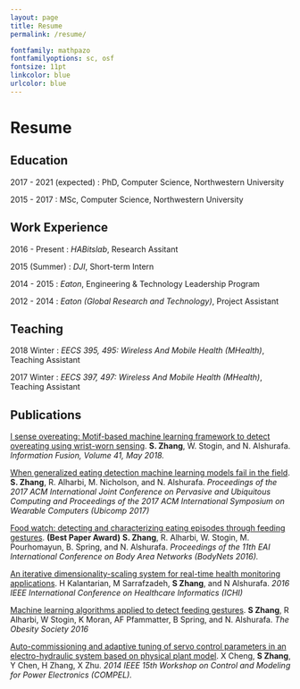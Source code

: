 ```yaml
---
layout: page
title: Resume
permalink: /resume/

fontfamily: mathpazo
fontfamilyoptions: sc, osf
fontsize: 11pt
linkcolor: blue
urlcolor: blue
---
```



# Resume



Education
---------

2017 - 2021 (expected)
:   PhD, Computer Science, Northwestern University


2015 - 2017
:   MSc, Computer Science, Northwestern University

Work Experience
----------

2016 - Present
:   *HABitslab*, Research Assitant

2015 (Summer)
:   *DJI*, Short-term Intern 


2014 - 2015
:   *Eaton*, Engineering & Technology Leadership Program



2012 - 2014
:   *Eaton (Global Research and Technology)*, Project Assistant


Teaching
----------

2018 Winter
:   *EECS 395, 495: Wireless And Mobile Health (MHealth)*, Teaching Assistant

2017 Winter
:   *EECS 397, 497: Wireless And Mobile Health (MHealth)*, Teaching Assistant


Publications
----------

[I sense overeating: Motif-based machine learning framework to detect overeating using wrist-worn sensing][1]. 
**S. Zhang**, W. Stogin, and N. Alshurafa. *Information Fusion, Volume 41, May 2018.*


[When generalized eating detection machine learning models fail in the field][2].
**S. Zhang**, R. Alharbi, M. Nicholson, and N. Alshurafa. *Proceedings of the 2017 ACM International Joint Conference on Pervasive and Ubiquitous Computing and Proceedings of the 2017 ACM International Symposium on Wearable Computers (Ubicomp 2017)*


[Food watch: detecting and characterizing eating episodes through feeding gestures][3]. **(Best Paper Award)**
**S. Zhang**, R. Alharbi, W. Stogin, M. Pourhomayun, B. Spring, and N. Alshurafa. *Proceedings of the 11th EAI International Conference on Body Area Networks (BodyNets 2016).*


[An iterative dimensionality-scaling system for real-time health monitoring applications][5].
H Kalantarian, M Sarrafzadeh, **S Zhang**, and N Alshurafa. *2016 IEEE International Conference on Healthcare Informatics (ICHI)* 


[Machine learning algorithms applied to detect feeding gestures][4].
**S Zhang**, R Alharbi, W Stogin, K Moran, AF Pfammatter, B Spring, and N. Alshurafa. *The Obesity Society 2016*

[Auto-commissioning and adaptive tuning of servo control parameters in an electro-hydraulic system based on physical plant model][6].
X Cheng, **S Zhang**, Y Chen, H Zhang, X Zhu. *2014 IEEE 15th Workshop on Control and Modeling for Power Electronics (COMPEL).*



[1]: https://www.sciencedirect.com/science/article/pii/S1566253517304785
[2]: https://dl.acm.org/citation.cfm?id=3124409
[3]: https://dl.acm.org/citation.cfm?id=3068638
[4]: http://www.nalshurafa.com/assets/papers/49.pdf
[5]: https://ieeexplore.ieee.org/abstract/document/7776407/
[6]: https://ieeexplore.ieee.org/abstract/document/6877172/







